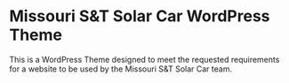 # Missouri S&T Solar Car WordPress Theme
This is a WordPress Theme designed to meet the requested requirements for a website to be used by the Missouri S&T Solar Car team.